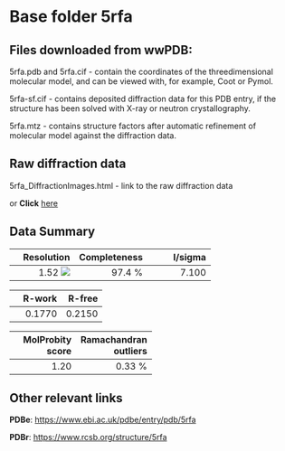 # Base folder 5rfa

## Files downloaded from wwPDB:

5rfa.pdb and 5rfa.cif - contain the coordinates of the threedimensional molecular model, and can be viewed with, for example, Coot or Pymol.

5rfa-sf.cif - contains deposited diffraction data for this PDB entry, if the structure has been solved with X-ray or neutron crystallography.

5rfa.mtz - contains structure factors after automatic refinement of molecular model against the diffraction data.

## Raw diffraction data

5rfa_DiffractionImages.html - link to the raw diffraction data 

or **Click** [here](https://zenodo.org/record/3731288) 

## Data Summary
|   | Resolution | Completeness| I/sigma |
|---|-------------:|----------------:|--------------:|
|   |1.52 ![](https://github.com/thorn-lab/coronavirus_structural_task_force/blob/master/outreach/ang.svg)|97.4  %|<img width=50/>7.100|

|   | **R-work**| **R-free**   
|---|-------------:|----------------:|           
||0.1770|0.2150|

|   |**MolProbity<br>score**| **Ramachandran<br>outliers** 
|---|-------------:|----------------:|
||1.20|0.33 %|

## Other relevant links 
**PDBe**:  https://www.ebi.ac.uk/pdbe/entry/pdb/5rfa
 
**PDBr**: https://www.rcsb.org/structure/5rfa 

